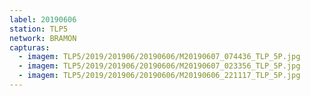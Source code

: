 ```yaml
---
label: 20190606
station: TLP5
network: BRAMON
capturas:
  - imagem: TLP5/2019/201906/20190606/M20190607_074436_TLP_5P.jpg
  - imagem: TLP5/2019/201906/20190606/M20190607_023356_TLP_5P.jpg
  - imagem: TLP5/2019/201906/20190606/M20190606_221117_TLP_5P.jpg
---
```

